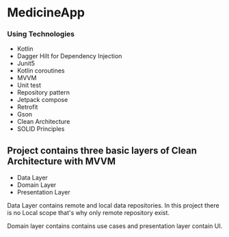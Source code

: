 # MedicineApp



### Using Technologies ###

* Kotlin
* Dagger Hilt for Dependency Injection
* Junit5
* Kotlin coroutines
* MVVM
* Unit test
* Repository pattern 
* Jetpack compose
* Retrofit 
* Gson
* Clean Architecture
* SOLID Principles 

## Project contains three basic layers of Clean Architecture with MVVM ##
* Data Layer
* Domain Layer
* Presentation Layer

Data Layer contains remote and local data repositories. In this project there is no Local scope that's why only remote repository exist.

Domain layer contains contains use cases and presentation layer contain UI.
